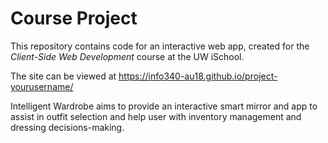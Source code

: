 # Course Project

This repository contains code for an interactive web app, created for the _Client-Side Web Development_ course at the UW iSchool.

The site can be viewed at <https://info340-au18.github.io/project-yourusername/>

Intelligent Wardrobe aims to provide an interactive smart mirror and app to assist in outfit selection and help user with inventory management and dressing decisions-making.
